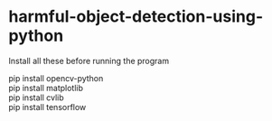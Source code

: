 # harmful-object-detection-using-python

Install all these before running the program

pip install opencv-python<br>
pip install matplotlib<br>
pip install cvlib<br>
pip install tensorflow<br>
